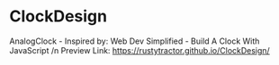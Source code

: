 # ClockDesign
AnalogClock - Inspired by: Web Dev Simplified - Build A Clock With JavaScript /n
Preview Link: https://rustytractor.github.io/ClockDesign/
